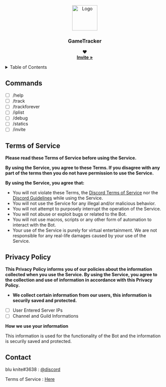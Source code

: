 <a name="readme-top"></a>
<br/>
<div align="center">
  <a href="https://github.com/github_username/repo_name">
    <img src="https://cdn.discordapp.com/avatars/984049075383066664/549687fb38f2b7fdaec1f6860f8e4bc9.webp" alt="Logo" width="80" height="80">
  </a>

<h3 align="center">GameTracker</h3>
  <p align="center">
    ❤️
    <br />
    <a href="https://discord.com/api/oauth2/authorize?client_id=984049075383066664&permissions=414464632832&scope=bot%20applications.commands"><strong>Invite »</strong></a>
    <br />
  </p>
</div>

<details>
  <summary>Table of Contents</summary>
  <ol>
    <li><a href="https://github.com/blu-knite/Game-Tracker/blob/main/README.md#commands">Commands List</a></li>
    <li><a href="https://github.com/blu-knite/Game-Tracker/blob/main/README.md#terms-of-service">Terms of Service</a></li>
    <li><a href="https://github.com/blu-knite/Game-Tracker/blob/main/README.md#privacy-policy">Privacy Policy</a></li>
    <li><a href="https://github.com/blu-knite/Game-Tracker/blob/main/README.md#contact">Contact</a></li>
  </ol>
</details>

## Commands

- [ ] /help
- [ ] /track
- [ ] /trackforever
- [ ] /iplist
- [ ] /debug
- [ ] /statics
- [ ] /invite

##  Terms of Service

**Please read these Terms of Service before using the Service.**

**By using the Service, you agree to these Terms. If you disagree with any part of the terms then you do not have permission to use the Service.**

**By using the Service, you agree that:**

- You will not violate these Terms, the [Discord Terms of Service](https://discord.com/terms) nor the [Discord Guidelines](https://discord.com/guidelines) while using the Service.
- You will not use the Service for any illegal and/or malicious behavior.
- You will not attempt to purposely interrupt the operation of the Service.
- You will not abuse or exploit bugs or related to the Bot.
- You will not use macros, scripts or any other form of automation to interact with the Bot.
- Your use of the Service is purely for virtual entertainment. We are not responsible for any real-life damages caused by your use of the Service.

## Privacy Policy

**This Privacy Policy informs you of our policies about the information collected when you use the Service. By using the Service, you agree to the collection and use of information in accordance with this Privacy Policy.**

- **We collect certain information from our users, this information is securily saved and protected.**
- [ ] User Entered Server IPs
- [ ] Channel and Guild Informations

**How we use your information**

This information is used for the functionality of the Bot and the information is securily saved and protected.


## Contact

blu knite#3638 : [@discord](https://discord.com/channels/@me/765878332868132885)

Terms of Service : [Here](https://github.com/blu-knite/Game-Tracker/blob/main/README.md#terms-of-service)
